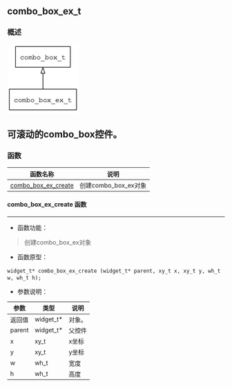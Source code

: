 ## combo\_box\_ex\_t
### 概述
![image](images/combo_box_ex_t_0.png)

可滚动的combo_box控件。
----------------------------------
### 函数
<p id="combo_box_ex_t_methods">

| 函数名称 | 说明 | 
| -------- | ------------ | 
| <a href="#combo_box_ex_t_combo_box_ex_create">combo\_box\_ex\_create</a> | 创建combo_box_ex对象 |
#### combo\_box\_ex\_create 函数
-----------------------

* 函数功能：

> <p id="combo_box_ex_t_combo_box_ex_create">创建combo_box_ex对象

* 函数原型：

```
widget_t* combo_box_ex_create (widget_t* parent, xy_t x, xy_t y, wh_t w, wh_t h);
```

* 参数说明：

| 参数 | 类型 | 说明 |
| -------- | ----- | --------- |
| 返回值 | widget\_t* | 对象。 |
| parent | widget\_t* | 父控件 |
| x | xy\_t | x坐标 |
| y | xy\_t | y坐标 |
| w | wh\_t | 宽度 |
| h | wh\_t | 高度 |
